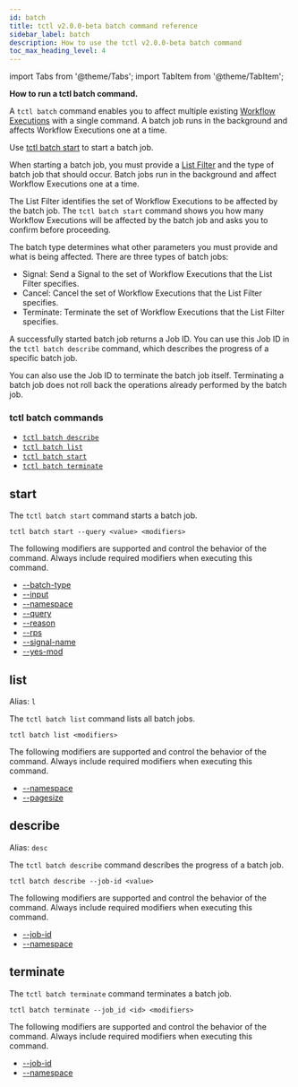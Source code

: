 ```yaml
---
id: batch
title: tctl v2.0.0-beta batch command reference
sidebar_label: batch
description: How to use the tctl v2.0.0-beta batch command
toc_max_heading_level: 4
---
```


<!-- THIS FILE IS GENERATED. DO NOT EDIT THIS FILE DIRECTLY -->

import Tabs from '@theme/Tabs';
import TabItem from '@theme/TabItem';

**How to run a tctl batch command.**

A `tctl batch` command enables you to affect multiple existing [Workflow Executions](/workflows#workflow-execution) with a single command.
A batch job runs in the background and affects Workflow Executions one at a time.

Use [tctl batch start](/tctl-next/batch#start) to start a batch job.

When starting a batch job, you must provide a [List Filter](/visibility#list-filter) and the type of batch job that should occur.
Batch jobs run in the background and affect Workflow Executions one at a time.

The List Filter identifies the set of Workflow Executions to be affected by the batch job.
The `tctl batch start` command shows you how many Workflow Executions will be affected by the batch job and asks you to confirm before proceeding.

The batch type determines what other parameters you must provide and what is being affected.
There are three types of batch jobs:

- Signal: Send a Signal to the set of Workflow Executions that the List Filter specifies.
- Cancel: Cancel the set of Workflow Executions that the List Filter specifies.
- Terminate: Terminate the set of Workflow Executions that the List Filter specifies.

A successfully started batch job returns a Job ID.
You can use this Job ID in the `tctl batch describe` command, which describes the progress of a specific batch job.

You can also use the Job ID to terminate the batch job itself.
Terminating a batch job does not roll back the operations already performed by the batch job.

### tctl batch commands

- [`tctl batch describe`](/tctl-next/batch#describe)
- [`tctl batch list`](/tctl-next/batch#list)
- [`tctl batch start`](/tctl-next/batch#start)
- [`tctl batch terminate`](/tctl-next/batch#terminate)

## start

The `tctl batch start` command starts a batch job.

`tctl batch start --query <value> <modifiers>`

The following modifiers are supported and control the behavior of the command.
Always include required modifiers when executing this command.

- [--batch-type](/tctl-next/modifiers#--batch-type)
- [--input](/tctl-next/modifiers#--input)
- [--namespace](/tctl-next/modifiers#--namespace)
- [--query](/tctl-next/modifiers#--query)
- [--reason](/tctl-next/modifiers#--reason)
- [--rps](/tctl-next/modifiers#--rps)
- [--signal-name](/tctl-next/modifiers#--signal-name)
- [--yes-mod](/tctl-next/modifiers#--yes-mod)

## list

Alias: `l`

The `tctl batch list` command lists all batch jobs.

`tctl batch list <modifiers>`

The following modifiers are supported and control the behavior of the command.
Always include required modifiers when executing this command.

- [--namespace](/tctl-next/modifiers#--namespace)
- [--pagesize](/tctl-next/modifiers#--pagesize)

## describe

Alias: `desc`

The `tctl batch describe` command describes the progress of a batch job.

`tctl batch describe --job-id <value>`

The following modifiers are supported and control the behavior of the command.
Always include required modifiers when executing this command.

- [--job-id](/tctl-next/modifiers#--job-id)
- [--namespace](/tctl-next/modifiers#--namespace)

## terminate

The `tctl batch terminate` command terminates a batch job.

`tctl batch terminate --job_id <id> <modifiers>`

The following modifiers are supported and control the behavior of the command.
Always include required modifiers when executing this command.

- [--job-id](/tctl-next/modifiers#--job-id)
- [--namespace](/tctl-next/modifiers#--namespace)
